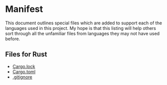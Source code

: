 # Manifest

This document outlines special files which are added to support each of the languages used in
this project. My hope is that this listing will help others sort through all the unfamiliar
files from languages they may not have used before.

## Files for Rust

* [Cargo.lock](./Cargo.lock)
* [Cargo.toml](./Cargo.toml)
* [.gitignore](./.gitignore)
